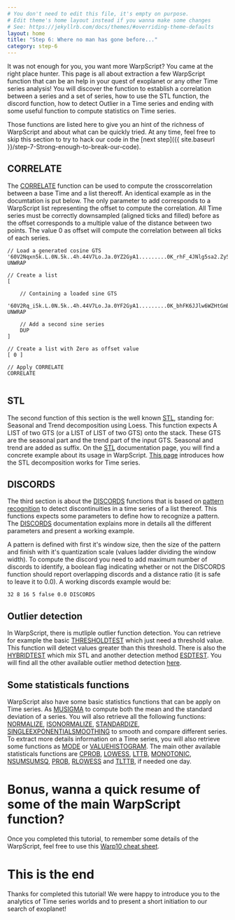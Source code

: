 ```yaml
---
# You don't need to edit this file, it's empty on purpose.
# Edit theme's home layout instead if you wanna make some changes
# See: https://jekyllrb.com/docs/themes/#overriding-theme-defaults
layout: home
title: "Step 6: Where no man has gone before..."
category: step-6
---
```



It was not enough for you, you want more WarpScript? You came at the right place hunter. This page is all about extraction a few WarpScript function that can be an help in your quest of exoplanet or any other Time series analysis! You will discover the function to establish a correlation between a series and a set of series, how to use the STL function, the discord function, how to detect Outlier in a Time series and ending with some useful function to compute statistics on Time series. 

Those functions are listed here to give you an hint of the richness of WarpScript and about what can be quickly tried. At any time, feel free to skip this section to try to hack our code in the [next step]({{ site.baseurl }}/step-7-Strong-enough-to-break-our-code).

## CORRELATE

The [CORRELATE](http://www.warp10.io/reference/functions/function_CORRELATE/) function can be used to compute the crosscorrelation between a base Time and a list thereoff. An identical example as in the documtation is put below. The only parameter to add corresponds to a WarpScript list representing the offset to compute the correlation. All Time series must be correctly downsampled (aligned ticks and filled) before as the offset corresponds to a multiple value of the distance between two points. The value 0 as offset will compute the correlation between all ticks of each series.

```
// Load a generated cosine GTS
'60V2Nqxn5k.L.0N.5k..4h.44V7Lo.Ja.0YZ2GyA1.........0K_rhF_4JNlg5sa2.Zy53d4mxslpgsic2ZYcsMb3WJAE5H4INH0L887cg919CtINj.HNRJQsXDuTXVaM8mIFFGFPseA1.V7idXYccLFixvMftrSzbfCvjAvjbDTSvbTRu13_jhJmjtdpWfqnfzHbzlypPZzreg4QQWHByjEb4dxZGuvE2heeuMHEK_OxxnnJFe5t2u9YkEHUxoPDPJQJXbOWsQble6h6S7ufXa8JY8qvNbiQyA4A3ykYS6YlIJsPDnHZ.PqqjFbBpDH7v6UcivB0I7q59N4HWRZUG65tU48mAxufVmjWfMNclquYCxFGUHp4ETbLRAZOlUIdgzdWzFZvcaduvnQm3SMlyMMfVF9HOjnyVK9t3aMnbO_O15O0JrUZnKKo1ExNzyzBFr6m_tcBR6cmDGdfc4Gkrj1UHccm5qnDw9Jcui8IFc1maepMCCPkqHpoGxoQ6dF9qKmvCDYgEMLYU64LJORNSP8qpNtAdt0h22lhXxuRyE7iqBSBfJ9JXPg82bmoi0LaezaDWuR0GHRbGawKkCof2JgkUR8k3xi4PKCH6r3_9shYsz.bUhVJptwy5EwCrazGZf3XQY6YIv6ldUjvcroEpHcxzqUPDG7_AH5Wni.YKpGXUt0iDjCToyCnyVfniHptRdVQfnF7pb3ZtU9dX7CBotxTERBo.ClKsqrmxTXfIssehpgxR1rLheHM4yVuiz4rLmP_JgvbYxXrtIIWW57BLzEz0CMGwZ9Hhfc2dvnmShyzw0ebJcYGZmxngVVxCNvya5Ie.Pdl_rRqplvugSlwGexVF1rQKzERXiUk6F6ThAVzSo6F5eTfr2T2wCSK2O_YYVOhZJc7f5f8Xh2jw1_KTu_KVKKF1KtQKdlYoB.XfCoGFbKpk2ibLc_w4bdkSFmPvp_ryqyk6cOji6ntfyk8MT9EHOK8H6eveyvwu8PP5jVU7YcklfkXN2tUbrry1kTWrFrrNDsKZWe96A8O4dDnAu.kaUwe2Vg.PV1zfExkNgr.9J3pltMdxc02dSzLEJpzB5.qJMMVhgmww.D_.QLh0TMFuoiwv0TojC9RMuNbPRMp25p_u9hO1j5T1QWUlRnSh.xAx_FEGx.J2mCt8.bN8yxm.FfPJ2XCNr67YL6.x3nk6f3zGggBx1EiwXDm2PVkp.h1w2V5XjSVAGzVo0cYqx1JIvE0y7xfsPH8u67tmtc2D1eG0oQdi.u1lE.C6t4VEGaRw07WrVCohhpBAw1h7Ae3uFWhe0H4RqH48fUO5Zzfm0H8EiH49by1td4zT.xEkO35Zw0obe6iOCo1lRF8AnsNZZOyNq3ByGsCZHC5wiH675RUJo_vt7R_PIZTIwVig8ba_0RyuEdBuy72wcGt7TVPgbrk2E3TF_gt5Zjll0JYp6Z.zCG8ATK7gZzHcQHMfNKH2mCSFKTKooZjFzR020bXY78xDGd6UXtwWEFt5Zlxc1ZTzXYdBMMoSHzKaFOuDPmBTIZ9HrsvDGrkx2ZWbk2dABWJFZCHg3tsTVI4a9dDPBsDkGb3T1BodFQe4m9BgwZCGw3tltVbEFv2LnntbyKwp0wxwkzPtdAM8xD_vn3gjbB2qQuMbK60HRVxpvdU2y8KfieLaUpGngEVwrEXBQEfT4_aTdta2raNTn2j8O5t5g_tugcInLpM6Lac6pCsBpLRouERIP2LFx6qLCiv2iQz3gYD2twDLOoU.RMT6OqgYndi3OjB4nuRmnDcfbhs8bicnbr7CbzmAvVGxvl2bqYJzOHxPkjnXntrXk2spZQw8neyj1jkvqgBUgPn6gSKQgUnVxt7bn46DU8Dx34m.zlHRbYwJoc0lwcPWTM9LczcnDHduCtoNyYf_.rjuIcjcxPd7m.E9CRX3J3ekv9s7KCIwVDRomWM754JjOVzeYE.dIp7mmKxIRk_DFLKP.RovtWVt1aFSv4Q2vmA.8m_8vCGgC5YJjPnGeWWNBs_npJfBqeIUbvnTRmTJLDJpfYiJwrwsO6w9tzsmvV7vvVGhrW_rR7oOmhwYbjY5MDsX0ToZvSlKzvXwdr5amiTTJRzR8sItJc6PZqWvRarIRdNkLzNeotgcxQ0GrBoziPmsL6Nvoj7mvMVvrEnziWAbR3nqsDpOkbvnC6SDQTuRnSx3XveSyr4ZrRczKRvUKRCzpskswVbjlARiifDOVSuTTlIrvg3MrOWzHRVteqPyov54azOuwAcfj.I12LjQ3vjj1AsduWsWLp6h4e9ATCJ24Lgt0wni8uOsXEMiVNb5UsIiDuSv2DPY_M21zBtbiJLcDPY_bnDxVdbiOuPtaifydLLOynuEBylzt3BJt3Fs..0QF0G3.' UNWRAP

// Create a list
[

	// Containing a loaded sine GTS
	'60V2Rq_i5k.L.0N.5k..4h.44V7Lo.Ja.0YF2GyA1.........0K_bhFK6JJlw6WZHtGmBJMAxyDc59NgDAYdmNy9MmGP4P5YNF2cXD8s.B85wOrIVWD5XddVdfdl8.jL4pptT31.c711kHcV.XDcT1ZoYbrRBziv_yUqQpvvzqSwnrUvp_PQ1qP3XAIXWQuHdPXPLGHtVZM6u.bSmfH8yGZ7sL9ihmkvJWLONxEUNezEYuTiXOiRV5HrwblSGgz06dJoYOdvx3lH53vZyhK_J1CvmAYpN3_H.UzMYm_bnEHg5xrncrC.Lfs9ytXSdsUoZm6d91Rmo2pGRDgj_wGVfIXLhULTOi0za_gqibkpW3dsbn4yiX0F6Jj0osvOlX1hDLYkLxfKJ1prUYt4wbLvKbvwMeV5_K8pE145s.BxiBwOlbT._MQypUaLCw0ef7Q5ypvT.tFdTrf7IP2Rc3TLaNEESlx1eYXxQuqGw_lFDMhDxkAHuR1rLx7YxehTVpJKitRQ93j.mfKhUhuCHw.9gbmAJesfkDuSv9EkMgzKeEsdqorUfO80XfgME1XwQ7MoCo1QlyxvV0Fzh56tqN5SkA_WZRNCcLcVMGyVvPfCgN1rQ8GWPNj1F1uJGmTjDzMAX1CSp_.N3Veo0MheXCI_jZ2OFLLMxAiP.5uL6JVNioXKu.n0MUahiRT.YdG3tnMLNMSD_XfwhlKUJmmj6Qlxt3Id8LqZeK5zgs.QueGfuji1oIzfF9Xyoo6ZdwGznsFEIRSH6uMpOO.wji_YVPXSkPxPDVRTs2cQED0tEBivkp3CNV6cfcB0P8PFKooKAwGF4II7X1ewl7VebopZCkEipt.p1DcWcQu_VW3jUk2XEdQ23Fx2kFX6T1SOLrJL.5GMa9.H3CFRJqS0MvkKx8PEmGOUtt.d3ZM84abzN47ipiGO2qj.X9COm68icSDPqVLfXA8wy5D8BzBUH1P7kDHE4iV6.rCamDHE7D4F2HMT2yPKPkdnTxp78ddz8Mar.ydtdi8IfxWnthxFtOofBPbCTwEhoyAlQBpCoFUHTb7.5flqQvR9M3DJa9BEfrh84AtujInMYK.IsSCpDcnOXC4hAWhPd5zmsdh1VssVzHaEfdooaqVpWbDVG5YgDTh1NCSdstOWuGxTjKnSIvFBsiNwLBfpX8CjbayDms49JdrTBmPxJWbhwLZ4.FYpIQPSpym0adnT2KnwKWbd0ZMECx_rZL9h6TR4LH0x7jSiXpKLBZqvTa5fvOVCSeP26EaPj0gvMNOlq9iY3FPpqU7OsZU7.LwwNupX3B9qlPanfe8_A0bQvnA.9FYktDw5_RXMOXSBIsd4ZbvU3IPC4GqTu_vJ_Tc2eaiC6D.JldHeqf2yitDd7vQnzcySZEufxSaYMJcofjf9Hzzr.roMCPKWS_r8hROzmjUvtMtBsnECQuAz6slzBtUw2buwxaotiTKPq2ESGb0hMAXyirVafcdSKvPnQJjs6sBsWtORSyLRHzMRMyIiTUUgFtmLGjWf8UrL3DrL4ROfAKepdwzPv9PSOf5qjKbEOxaYJigyp9T0FyT2nMEnBSaRoHnxFEEakzEs4qTHkTTKFyTrkSaBopnvg9nUsrxN18vG1QvldUg8OjNMlnNRpnOWoPnCnamMpamWvpVMxicT8qWZzoE4J5Ti40HU0AbZfkIeoOyXbC36XiZ6hxKSJX94uCAZIw6HNdbNpU8lr3PmShrHNfUcw7c.u9Zb_k7QdLJf72BuwaEzO9H9TV6_2CNEwf08t9HGuVkmZ3wAyLLYPGZ5Kt6yNOKclm3ZowtcTFVOPDWht9MpSDK2BqQnvaeKf7qrcfnCssnyN5Hou_DbColbDRdbE40bEgjTGUNmji09ywBWrXEwD2SFgzvlXATFHdtAybXMTJIr_xyt8raADwtWQnvADKxH9zgH2LxT5y9t_qebUTfQhutb6VEwy2SnCpgMmEhGjCTxvMOfaURzqVLgb_ESDESgNnrmM9n6OEafHzjcbfTIxLwgmQk6biASpjw_TOw3d7wyn.xVjk.CpMm16lvwVrNRkGtmIkZqKxkDqIE3Om2VbCFZ4xWlRb2RCjZ60IZSG47gjz_.Q3b1jO8FSsOXPIZcD.R4DHvAZX94kjDFJ5TEGW8wM60rXvNvkMbc90RkDgs9kIbWy0B3Om2Vf8bAt9RGrW9nXY0iHJcmp2Ob5y1Boxk2ddwOr9SwQz5ylaUcTHVs0koUIw_iorENImQwQn55b0SYAJmeOymLkYDkOvPtrBzbBpul2_cqZitjsTstu5gVrnLGYYflONpd5CSbL5h5RnoGtegBhTdggDOu8_ng3UrxrVLGjoE6J0iEl3D...Lo.JG..' UNWRAP

	// Add a second sine series
	DUP
]

// Create a list with Zero as offset value 
[ 0 ]

// Apply CORRELATE
CORRELATE
 
```

## STL

The second function of this section is the well known [STL](http://www.warp10.io/reference/functions/function_STL/), standing for: Seasonal and Trend decomposition using Loess. This function expects A LIST of two GTS (or a LIST of LIST of two GTS) onto the stack. These GTS are the seasonal part and the trend part of the input GTS. Seasonal and trend are added as suffix. On the [STL](http://www.warp10.io/reference/functions/function_STL/) documentation page, you will find a concrete example about its usage in WarpScript. [This page](https://www.otexts.org/fpp/6/5) introduces how the STL decomposition works for Time series.

## DISCORDS

The third section is about the [DISCORDS](http://www.warp10.io/reference/functions/function_DISCORDS/) functions that is based on [pattern recognition](https://en.wikipedia.org/wiki/Pattern_recognition) to detect discontinuities in a time series of a list thereof. This functions expects some parameters to define how to recognize a pattern. The [DISCORDS](http://www.warp10.io/reference/functions/function_DISCORDS/) documentation explains more in details all the different parameters and present a working example. 

A pattern is defined with first it's window size, then the size of the pattern and finish with it's quantization scale (values ladder dividing the window width). To compute the discord you need to add maximum number of discords to identify, a boolean flag indicating whether or not the DISCORDS function should report overlapping discords and a distance ratio (it is safe to leave it to 0.0). A working discords example would be:

```
32 8 16 5 false 0.0 DISCORDS
```

## Outlier detection

In WarpScript, there is mutliple outlier function detection. You can retrieve for example the basic [THRESHOLDTEST](http://www.warp10.io/reference/functions/function_THRESHOLDTEST/) which just need a threshold value. This function will detect values greater than this threshold. There is also the [HYBRIDTEST](http://www.warp10.io/reference/functions/function_HYBRIDTEST/) which mix STL and another detection method [ESDTEST](http://www.warp10.io/reference/functions/function_ESDTEST/). You will find all the other available outlier method detection [here](http://www.warp10.io/reference/#outlier-detection).

## Some statisticals functions

WarpScript also have some basic statistics functions that can be apply on Time series. As [MUSIGMA](http://www.warp10.io/reference/functions/function_MUSIGMA/) to compute both the mean and the standard deviation of a series. You will also retrieve all the following functions: [NORMALIZE](http://www.warp10.io/reference/functions/function_NORMALIZE/#sidebar), [ISONORMALIZE](http://www.warp10.io/reference/functions/function_ISONORMALIZE/), [STANDARDIZE](http://www.warp10.io/reference/functions/function_STANDARDIZE/), [SINGLEEXPONENTIALSMOOTHING](http://www.warp10.io/reference/functions/function_SINGLEEXPONENTIALSMOOTHING/) to smooth and compare different series. To extract more details information on a Time series, you will also retrieve some functions as [MODE](http://www.warp10.io/reference/functions/function_MODE/) or [VALUEHISTOGRAM](http://www.warp10.io/reference/functions/function_VALUEHISTOGRAM/). The main other available statisticals functions are [CPROB](http://www.warp10.io/reference/functions/function_CPROB/), [LOWESS](http://www.warp10.io/reference/functions/function_LOWESS/), [LTTB](http://www.warp10.io/reference/functions/function_LTTB), [MONOTONIC](http://www.warp10.io/reference/functions/function_MONOTONIC/), [NSUMSUMSQ](http://www.warp10.io/reference/functions/function_NSUMSUMSQ/), [PROB](http://www.warp10.io/reference/functions/function_PROB/), [RLOWESS](http://www.warp10.io/reference/functions/function_RLOWESS/) and [TLTTB](http://www.warp10.io/reference/functions/function_TLTTB/), if needed one day.

# Bonus, wanna a quick resume of some of the main WarpScript function?

Once you completed this tutorial, to remember some details of the WarpScript, feel free to use this [Warp10 cheat sheet](https://groupe-sii.github.io/cheat-sheets/warp10/index.html).

# This is the end

Thanks for completed this tutorial! We were happy to introduce you to the analytics of Time series worlds and to present a short initiation to our search of exoplanet! 